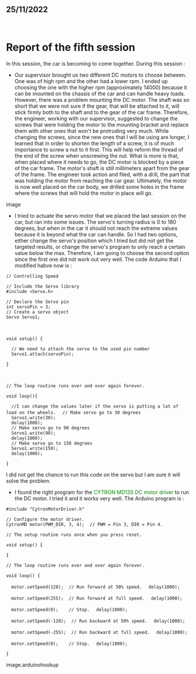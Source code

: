 ## 25/11/2022

<br />

# Report of the fifth session

In this session, the car is becoming to come together. During this session :

- Our supervisor brought us two different DC motors to choose between. One was of high rpm and the other had a lower rpm. I ended up choosing the one with the higher rpm (approximately 14000) because it can be mounted on the chassis of the car and can handle heavy loads. However, there was a problem mounting the DC motor. The shaft was so short that we were not sure if the gear, that will be attached to it, will stick firmly both to the shaft and to the gear of the car frame. Therefore, the engineer, working with our supervisor, suggested to change the screws that were holding the motor to the mounting bracket and replace them with other ones that won't be protruding very much. While changing the screws, since the new ones that I will be using are longer, I learned that in order to shorten the length of a screw, it is of much importance to screw a nut to it first. This will help reform the thread of the end of the screw when unscrewing the nut. What is more is that, when placed where it needs to go, the DC motor is blocked by a piece of the car frame. The motor's shaft is still millimeters apart from the gear of the frame. The engineer took action and filed, with a drill, the part that was holding the motor from reaching the car gear. Ultimately, the motor is now well placed on the car body, we drilled some holes in the frame where the screws that will hold the motor in place will go.<br />

image

- I tried to actuate the servo motor that we placed the last session on the car, but ran into some issues. The servo's turning radius is 0 to 180 degrees, but when in the car it should not reach the extreme values because it is beyond what the car can handle. So I had two options, either change the servo's position which I tried but did not get the targeted results, or change the servo's program to only reach a certain value below the max. Therefore, I am going to choose the second option since the first one did not work out very well. The code Arduino that I modified habve now is :<br />


`// Controlling Speed`

`// Include the Servo library`<br />
`#include <Servo.h> `

`// Declare the Servo pin`<br />
`int servoPin = 3;`<br />
`// Create a servo object`<br />
`Servo Servo1;`

<br />

`void setup() {`<br />

`  // We need to attach the servo to the used pin number`<br />
`  Servo1.attach(servoPin);`<br />

`}`

<br />

`// The loop routine runs over and over again forever.`

`void loop(){`<br />

`  //I can change the values later if the servo is putting a lot of load on the wheels.`
`  // Make servo go to 30 degrees`<br />
`  Servo1.write(30);`<br />
`  delay(1000);`<br />
`  // Make servo go to 90 degrees`<br />
`  Servo1.write(90);`<br />
`  delay(1000);`<br />
`  // Make servo go to 150 degrees`<br />
`  Servo1.write(150);`<br />
`  delay(1000);`<br />

`}`
<br />

I did not get the chance to run this code on the servo but I am sure it will solve the problem.

- I found the right program for the <span style="color: green"> CYTRON MD13S DC motor driver </span> to run the DC motor. I tried it and it works very well. The Arduino program is :<br />

`#include "CytronMotorDriver.h"`

`// Configure the motor driver.`<br />
`CytronMD motor(PWM_DIR, 3, 4);  // PWM = Pin 3, DIR = Pin 4.`

`// The setup routine runs once when you press reset.`<br />

`void setup() {`
  
`}`

`// The loop routine runs over and over again forever.`<br />

`void loop() {`

`  motor.setSpeed(128);  // Run forward at 50% speed.`
`  delay(1000);`
  
`  motor.setSpeed(255);  // Run forward at full speed.`
`  delay(1000);`

`  motor.setSpeed(0);    // Stop.`
`  delay(1000);`

`  motor.setSpeed(-128);  // Run backward at 50% speed.`
`  delay(1000);`
  
`  motor.setSpeed(-255);  // Run backward at full speed.`
`  delay(1000);`

`  motor.setSpeed(0);    // Stop.`
`  delay(1000);`

`}`

image.arduinohookup